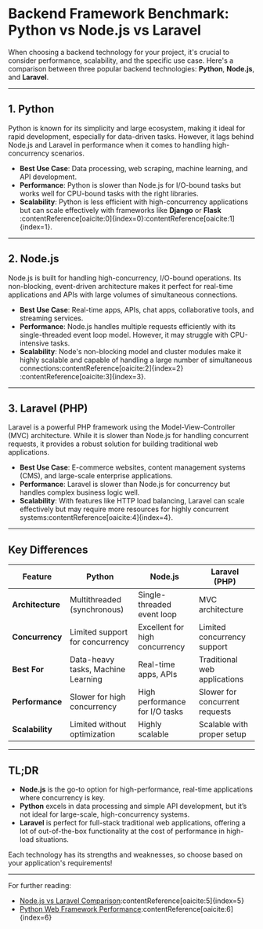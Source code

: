 # Backend Framework Benchmark: Python vs Node.js vs Laravel

When choosing a backend technology for your project, it's crucial to consider performance, scalability, and the specific use case. Here's a comparison between three popular backend technologies: **Python**, **Node.js**, and **Laravel**.

---

## **1. Python**

Python is known for its simplicity and large ecosystem, making it ideal for rapid development, especially for data-driven tasks. However, it lags behind Node.js and Laravel in performance when it comes to handling high-concurrency scenarios.

- **Best Use Case**: Data processing, web scraping, machine learning, and API development.
- **Performance**: Python is slower than Node.js for I/O-bound tasks but works well for CPU-bound tasks with the right libraries.
- **Scalability**: Python is less efficient with high-concurrency applications but can scale effectively with frameworks like **Django** or **Flask**&#8203;:contentReference[oaicite:0]{index=0}&#8203;:contentReference[oaicite:1]{index=1}.

---

## **2. Node.js**

Node.js is built for handling high-concurrency, I/O-bound operations. Its non-blocking, event-driven architecture makes it perfect for real-time applications and APIs with large volumes of simultaneous connections.

- **Best Use Case**: Real-time apps, APIs, chat apps, collaborative tools, and streaming services.
- **Performance**: Node.js handles multiple requests efficiently with its single-threaded event loop model. However, it may struggle with CPU-intensive tasks.
- **Scalability**: Node's non-blocking model and cluster modules make it highly scalable and capable of handling a large number of simultaneous connections&#8203;:contentReference[oaicite:2]{index=2}&#8203;:contentReference[oaicite:3]{index=3}.

---

## **3. Laravel (PHP)**

Laravel is a powerful PHP framework using the Model-View-Controller (MVC) architecture. While it is slower than Node.js for handling concurrent requests, it provides a robust solution for building traditional web applications.

- **Best Use Case**: E-commerce websites, content management systems (CMS), and large-scale enterprise applications.
- **Performance**: Laravel is slower than Node.js for concurrency but handles complex business logic well.
- **Scalability**: With features like HTTP load balancing, Laravel can scale effectively but may require more resources for highly concurrent systems&#8203;:contentReference[oaicite:4]{index=4}.

---

## **Key Differences**

| Feature             | **Python**                     | **Node.js**                   | **Laravel (PHP)**             |
|---------------------|--------------------------------|--------------------------------|-------------------------------|
| **Architecture**     | Multithreaded (synchronous)    | Single-threaded event loop     | MVC architecture              |
| **Concurrency**      | Limited support for concurrency | Excellent for high concurrency | Limited concurrency support   |
| **Best For**         | Data-heavy tasks, Machine Learning | Real-time apps, APIs          | Traditional web applications  |
| **Performance**      | Slower for high concurrency    | High performance for I/O tasks | Slower for concurrent requests |
| **Scalability**      | Limited without optimization   | Highly scalable               | Scalable with proper setup    |

---

## **TL;DR**

- **Node.js** is the go-to option for high-performance, real-time applications where concurrency is key.
- **Python** excels in data processing and simple API development, but it’s not ideal for large-scale, high-concurrency systems.
- **Laravel** is perfect for full-stack traditional web applications, offering a lot of out-of-the-box functionality at the cost of performance in high-load situations.

Each technology has its strengths and weaknesses, so choose based on your application's requirements!

---

For further reading:
- [Node.js vs Laravel Comparison](https://kinsta.com/blog/node-vs-laravel/)&#8203;:contentReference[oaicite:5]{index=5}
- [Python Web Framework Performance](https://www.digitalocean.com/community/tutorials)&#8203;:contentReference[oaicite:6]{index=6}
